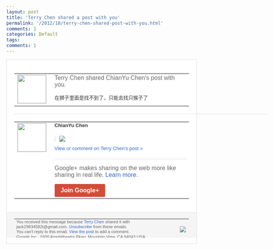 ```yaml
---
layout: post
title: 'Terry Chen shared a post with you'
permalink: '/2012/10/terry-chen-shared-post-with-you.html'
comments: 1
categories: Default
tags: 
comments: 1
---
```

<div style="border:solid 1px #dfdfdf;color:#686868;font:13px Arial"><div style="background-color:#fff;padding:20px;"><table cellpadding="0" cellspacing="0"><tr><td style="padding-right:15px;vertical-align:top"><a href="https://plus.google.com/_/notifications/emlink?emrecipient=110200756825219614165&amp;emid=CNCA1rWI_rICFY2F3godOlMAAA&amp;path=%2F108643996575278738906&amp;dt=1350133819484&amp;uob=8"><img height="75" src="https://lh3.googleusercontent.com/-KKRGTyJ5Bl0/AAAAAAAAAAI/AAAAAAAAEEY/jllxqER5dCk/s75-c-k-a/photo.jpg" style="border:solid 1px #cccccc;" width="75"/></a></td><td style="width:578px;color:#333;font:13px Arial;vertical-align:top"><div style="color:#686868;font:16px Arial;padding-bottom:15px">Terry Chen shared ChianYu Chen's post with you.</div><div style="padding-bottom:10px">在狮子里面是找不到了，只能去找只猴子了</div></td></tr></table><div style="margin:20px 0;border-bottom:solid 1px #dfdfdf;width:670px"></div><table cellpadding="0" cellspacing="0"><tr><td style="padding-right:15px;vertical-align:top"><a href="https://plus.google.com/_/notifications/emlink?emrecipient=110200756825219614165&amp;emid=CNCA1rWI_rICFY2F3godOlMAAA&amp;path=%2F116836435102352225914&amp;dt=1350133819484&amp;uob=8"><img height="75" src="https://lh3.googleusercontent.com/-dDKXNScdYQA/AAAAAAAAAAI/AAAAAAAAMZ4/QQ6BiduQN0I/s75-c-k-a/photo.jpg" style="border:solid 1px #cccccc;" width="75"/></a></td><td style="width:578px;color:#333;font:13px Arial;vertical-align:top"><div style="font-weight:bold;padding-bottom:10px">ChianYu Chen</div><div style="padding-bottom:10px"></div><div style="margin-bottom:10px;padding-left:10px; border-left:2px solid #EAEAEA"><span style="margin-right:5px"><a href="https://plus.google.com/_/notifications/emlink?emrecipient=110200756825219614165&amp;emid=CNCA1rWI_rICFY2F3godOlMAAA&amp;path=%2F108643996575278738906%2Fposts%2Fg9iStLffpLH%3Fgpinv%3DAMIXal_1M3DhElY7AC-N7FReIGJreGevY9lP6lcz43TUSKUscy0km-PQ-vLI0zyaxB3EIKf6puI0OfXuR9oGq3RQDz2mlA1k5tqT3xYJouIb6g3y5xm6yss&amp;dt=1350133819484&amp;uob=8" style="color:#3366CC;text-decoration:none;"><img border="0" src="https://lh4.googleusercontent.com/-5aI4tx0Wois/UHlNfpWMX6I/AAAAAAAAONY/s7pgizH14Ow/h120/0z0r3.jpg" style="max-height:200px;max-width:275px"/></a></span></div><a href="https://plus.google.com/_/notifications/emlink?emrecipient=110200756825219614165&amp;emid=CNCA1rWI_rICFY2F3godOlMAAA&amp;path=%2F108643996575278738906%2Fposts%2Fg9iStLffpLH%3Fgpinv%3DAMIXal_1M3DhElY7AC-N7FReIGJreGevY9lP6lcz43TUSKUscy0km-PQ-vLI0zyaxB3EIKf6puI0OfXuR9oGq3RQDz2mlA1k5tqT3xYJouIb6g3y5xm6yss&amp;dt=1350133819484&amp;uob=8" style="color:#3366CC;text-decoration:none">View or comment on Terry Chen's post »</a><div style="margin-top:20px;border-top:solid 1px #dfdfdf"><div style="padding:15px 0;color:#686868;font:16px Arial">Google+ makes sharing on the web more like sharing in real life. <a href="http://www.google.com/+/learnmore/" style="color:#3366CC;text-decoration:none">Learn more</a>.</div><a href="https://plus.google.com/_/notifications/emlink?emrecipient=110200756825219614165&amp;emid=CNCA1rWI_rICFY2F3godOlMAAA&amp;path=%2F%3Fgpinv%3DAMIXal_1M3DhElY7AC-N7FReIGJreGevY9lP6lcz43TUSKUscy0km-PQ-vLI0zyaxB3EIKf6puI0OfXuR9oGq3RQDz2mlA1k5tqT3xYJouIb6g3y5xm6yss&amp;dt=1350133819484&amp;uob=8" style="display:inline-block;padding:7px 15px;background-color:#d44b38; color:#fff;font-size:16px; font-weight:bold;border-radius:2px;-webkit-border-radius:2px; -moz-border-radius:2px;border:solid 1px #c43b28; white-space:nowrap;text-decoration:none">Join Google+</a></div></td></tr></table></div><div style="border-top:solid 1px #dfdfdf;padding:0 20px; background-color:#f5f5f5"><table cellpadding="0" cellspacing="0" style="height:50px"><tbody><tr><td style="vertical-align:middle;width:100%; color:#636363;font:11px Arial; line-height:120%">You received this message because <a href="https://plus.google.com/_/notifications/emlink?emrecipient=110200756825219614165&amp;emid=CNCA1rWI_rICFY2F3godOlMAAA&amp;path=%2F108643996575278738906%3Fgpinv%3DAMIXal_1M3DhElY7AC-N7FReIGJreGevY9lP6lcz43TUSKUscy0km-PQ-vLI0zyaxB3EIKf6puI0OfXuR9oGq3RQDz2mlA1k5tqT3xYJouIb6g3y5xm6yss&amp;dt=1350133819484&amp;uob=8" style="color:#3366CC;text-decoration:none">Terry Chen</a> shared it with jack29834582t@gmail.com. <a href="https://plus.google.com/_/notifications/emlink?emrecipient=110200756825219614165&amp;emid=CNCA1rWI_rICFY2F3godOlMAAA&amp;path=%2F_%2Fnonplus%2Femailsettings%3Fgpinv%3DAMIXal_1M3DhElY7AC-N7FReIGJreGevY9lP6lcz43TUSKUscy0km-PQ-vLI0zyaxB3EIKf6puI0OfXuR9oGq3RQDz2mlA1k5tqT3xYJouIb6g3y5xm6yss%26est%3DADH5u8V5tYRIFndvamAfnZpCZuNWbOQtkyZjQ2h3B5btd3GUzjYiFgMCTsVH8QMXyRed2zIFwzti7P0cQLIWFSmA2OvRougS_YdG1LqFJFnMwhFWa0aYvlNtM974LjE6bAOnxOKwcZj90IGkOKnvO1syZyt_0K2D6Q&amp;dt=1350133819484&amp;uob=8" style="color:#3366CC;text-decoration:none">Unsubscribe</a> from these emails.<br/>You can't reply to this email. <a href="https://plus.google.com/_/notifications/emlink?emrecipient=110200756825219614165&amp;emid=CNCA1rWI_rICFY2F3godOlMAAA&amp;path=%2F108643996575278738906%2Fposts%2Fg9iStLffpLH%3Fgpinv%3DAMIXal_1M3DhElY7AC-N7FReIGJreGevY9lP6lcz43TUSKUscy0km-PQ-vLI0zyaxB3EIKf6puI0OfXuR9oGq3RQDz2mlA1k5tqT3xYJouIb6g3y5xm6yss&amp;dt=1350133819484&amp;uob=8" style="color:#3366CC;text-decoration:none">View the post</a> to add a comment.<br/>Google Inc., 1600 Amphitheatre Pkwy, Mountain View, CA 94043 USA<br/></td><td><img src="https://ssl.gstatic.com/s2/oz/images/notifications/logo/google-plus-6617a72bb36cc548861652780c9e6ff1.png"/></td></tr></tbody></table></div></div>